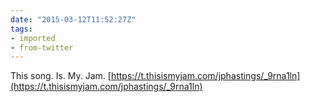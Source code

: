 ```yaml
---
date: "2015-03-12T11:52:27Z"
tags:
- imported
- from-twitter
---
```

This song. Is. My. Jam. [https://t.thisismyjam.com/jphastings/_9rna1ln](https://t.thisismyjam.com/jphastings/_9rna1ln)
